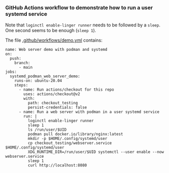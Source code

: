 ### GitHub Actions workflow to demonstrate how to run a user systemd service

Note that `loginctl enable-linger runner` needs to be followed by a `sleep`.
One second seems to be enough (`sleep 1`).

The file [.github/workflows/demo.yml](.github/workflows/demo.yml) contains:

```
name: Web server demo with podman and systemd
on: 
  push:
    branch:
      - main
jobs:
  systemd_podman_web_server_demo:
    runs-on: ubuntu-20.04
    steps:
      - name: Run actions/checkout for this repo
        uses: actions/checkout@v2
        with:
          path: checkout_testing
          persist-credentials: false
      - name: Run a web server with podman in a user systemd service
        run: |
          loginctl enable-linger runner
          sleep 1
          ls /run/user/$UID 
          podman pull docker.io/library/nginx:latest
          mkdir -p $HOME/.config/systemd/user
          cp checkout_testing/webserver.service $HOME/.config/systemd/user
          XDG_RUNTIME_DIR=/run/user/$UID systemctl --user enable --now webserver.service
          sleep 1
          curl http://localhost:8080
```
